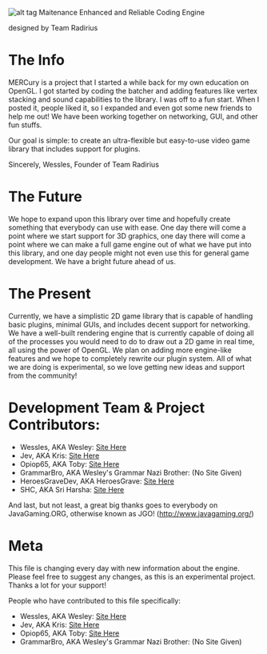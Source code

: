 ![alt tag](http://puu.sh/6bVuj.png)
Maitenance Enhanced and Reliable Coding Engine

   designed by Team Radirius

# The Info

MERCury is a project that I started a while back for my own education on OpenGL. I got started by coding the batcher and adding features like vertex stacking and sound capabilities to the library. I was off to a fun start. When I posted it, people liked it, so I expanded and even got some new friends to help me out! We have been working together on networking, GUI, and other fun stuffs.

Our goal is simple: to create an ultra-flexible but easy-to-use video game library that includes support for plugins.

Sincerely,
Wessles, Founder of Team Radirius

# The Future

We hope to expand upon this library over time and hopefully create something that everybody can use with ease. One day there will come a point where we start support for 3D graphics, one day there will come a point where we can make a full game engine out of what we have put into this library, and one day people might not even use this for general game development. We have a bright future ahead of us.

# The Present

Currently, we have a simplistic 2D game library that is capable of handling basic plugins, minimal GUIs, and includes decent support for networking. We have a well-built rendering engine that is currently capable of doing all of the processes you would need to do to draw out a 2D game in real time, all using the power of OpenGL. We plan on adding more engine-like features and we hope to completely rewrite our plugin system. All of what we are doing is experimental, so we love getting new ideas and support from the community!

# Development Team & Project Contributors:

- Wessles, AKA Wesley: [Site Here](http://www.wessles.com/)
- Jev, AKA Kris: [Site Here](http://www.jeviny.pw/)
- Opiop65, AKA Toby: [Site Here](http://www.nishustudios.com/)
- GrammarBro, AKA Wesley's Grammar Nazi Brother: (No Site Given)
- HeroesGraveDev, AKA HeroesGrave: [Site Here](http://heroesgrave.github.io/)
- SHC, AKA Sri Harsha: [Site Here](http://www.goharsha.com/)

And last, but not least, a great big thanks goes to everybody on JavaGaming.ORG, otherwise known as JGO! (http://www.javagaming.org/)

# Meta

This file is changing every day with new information about the engine. Please feel free to suggest any changes, as this is an experimental project. Thanks a lot for your support!

People who have contributed to this file specifically: 

- Wessles, AKA Wesley: [Site Here](http://www.wessles.com/)
- Jev, AKA Kris: [Site Here](http://www.jeviny.pw/)
- Opiop65, AKA Toby: [Site Here](http://www.nishustudios.com/)
- GrammarBro, AKA Wesley's Grammar Nazi Brother: (No Site Given)
